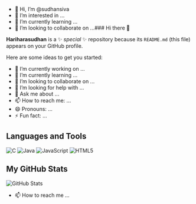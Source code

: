 - 👋 Hi, I’m @sudhansiva
- 👀 I’m interested in ...
- 🌱 I’m currently learning ...
- 💞️ I’m looking to collaborate on ...### Hi there 👋


**Hariharasudhan** is a ✨ _special_ ✨ repository because its `README.md` (this file) appears on your GitHub profile.

Here are some ideas to get you started:

- 🔭 I’m currently working on ...
- 🌱 I’m currently learning ...
- 👯 I’m looking to collaborate on ...
- 🤔 I’m looking for help with ...
- 💬 Ask me about ...
- 📫 How to reach me: ...
- 😄 Pronouns: ...
- ⚡ Fun fact: ...

## Languages and Tools
![C](https://img.shields.io/badge/-C-black?style=flat&logo=c)
![Java](https://img.shields.io/badge/-Java-black?style=flat&logo=java)
![JavaScript](https://img.shields.io/badge/-JavaScript-black?style=flat&logo=javascript)
![HTML5](https://img.shields.io/badge/-HTML5-black?style=flat&logo=html5)

## My GitHub Stats

![GitHub Stats](https://github-readme-stats.vercel.app/api?username=sudhansiva&show_icons=true&theme=dark)

- 📫 How to reach me ...

<!---
sudhansiva/sudhansiva is a ✨ special ✨ repository because its `README.md` (this file) appears on your GitHub profile.
You can click the Preview link to take a look at your changes.
--->
